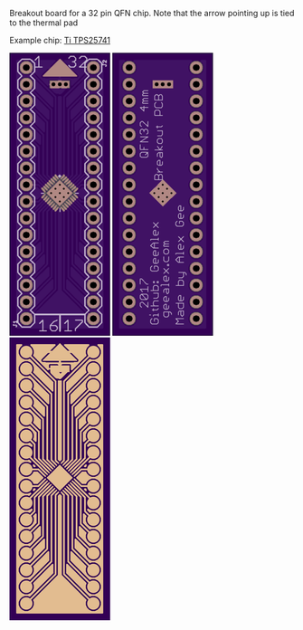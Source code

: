 Breakout board for a 32 pin QFN chip. 
Note that the arrow pointing up is tied to the thermal pad

Example chip: [Ti TPS25741](http://www.ti.com/lit/ds/symlink/tps25741.pdf)

![Front of the board](https://raw.githubusercontent.com/GeeAlex/Breakout-PCBs/master/images/QFN324mm-F.png) ![Back of Board](https://raw.githubusercontent.com/GeeAlex/Breakout-PCBs/master/images/QFN324mm-B.png) ![No Soldermask](https://raw.githubusercontent.com/GeeAlex/Breakout-PCBs/master/images/QFN324mm-FN.png)
